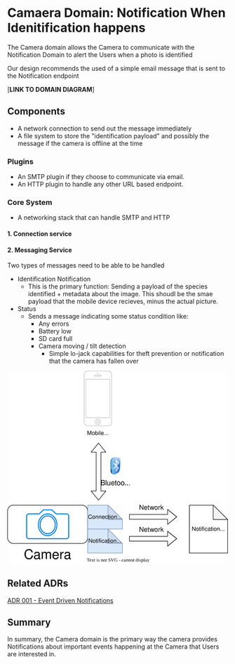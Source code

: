# Camaera Domain: Notification When Idenitification happens

The Camera domain allows the Camera to communicate with the Notification Domain to alert the Users when a photo is identified

Our design recommends the used of a simple email message that is sent to the Notification endpoint

[**LINK TO DOMAIN DIAGRAM**]

## Components
- A network connection to send out the message immediately
- A file system to store the "identification payload" and possibly the message if the camera is offline at the time

### Plugins
- An SMTP plugin if they choose to communicate via email.
- An HTTP plugin to handle any other URL based endpoint.


### Core System
- A networking stack that can handle SMTP and HTTP

#### 1. Connection service


#### 2. Messaging Service
Two types of messages need to be able to be handled
- Identification Notification
    - This is the primary function: Sending a payload of the species identified + metadata about the image. This shoudl be the smae payload that the mobile device recieves, minus the actual picture.
- Status
    - Sends a message indicating some status condition like:
        - Any errors
        - Battery low
        - SD card full
        - Camera moving / tilt detection 
            - Simple lo-jack capabilities for theft prevention or notification that the camera has fallen over

![Core System and Services](../figures/cameraDomain.drawio.svg "Core Systems and Services")

## Related ADRs

[ADR 001 - Event Driven Notifications](../ADRs/ADR001-EventDriven.md "Event Driven Notifications")

## Summary
In summary, the Camera domain is the primary way the camera provides Notifications about important events happening at the Camera that Users are interested in.